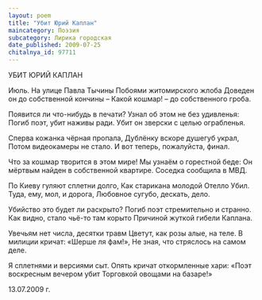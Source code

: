 ```yaml
---
layout: poem
title: "Убит Юрий Каплан"
maincategory: Поэзия
subcategory: Лирика городская
date_published: 2009-07-25
chitalnya_id: 97711
---
```




УБИТ ЮРИЙ  КАПЛАН 

Июль. На улице Павла Тычины
Побоями житомирского жлоба
Доведен он до собственной кончины –
Какой кошмар! – до собственного гроба.

Появится ли что-нибудь в печати?
Узнал об этом не без удивленья:
Погиб поэт, убит наживы ради.
Убит он зверски с целью ограбленья.

Сперва кожанка чёрная пропала, 
Дублёнку вскоре душегуб украл,
Потом видеокамеры не стало.
И вот теперь, пожалуйста, финал.

Что за кошмар творится в этом мире!
Мы узнаём о горестной беде:
Он мёртвым найден в собственной квартире.
Соседка сообщила в МВД.

По Киеву гуляют сплетни долго,
Как старикана молодой Отелло
Убил. Туда, ему, мол, и дорога,
Любовное сугубо, дескать, дело.

Убийство это будет ли раскрыто?
Погиб поэт стремительно и странно.
Как видно, стало чьё-то там корыто
Причиной жуткой гибели Каплана.

Увечьям нет числа, десятки травм
Цветут, как розы алые,  на теле.
В милиции кричат: «Шерше ля фам!»,
Не зная, что стряслось на самом деле.

Я сплетнями и версиями сыт.
Опять кричат откормленные хари:
«Поэт воскресным вечером убит
Торговкой овощами на базаре!»

13.07.2009 г.






